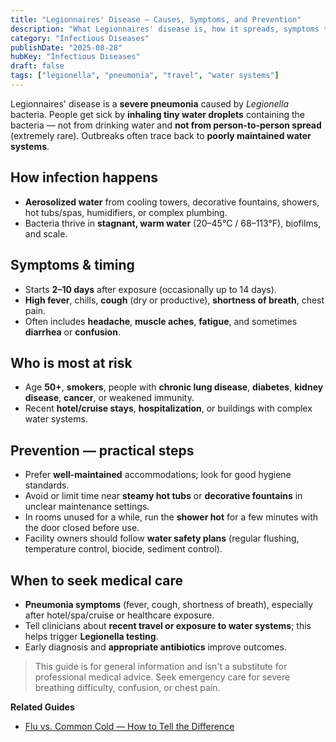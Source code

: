 ```yaml
---
title: "Legionnaires' Disease — Causes, Symptoms, and Prevention"
description: "What Legionnaires' disease is, how it spreads, symptoms to watch for, who's at risk, and how to reduce exposure — especially when traveling."
category: "Infectious Diseases"
publishDate: "2025-08-28"
hubKey: "Infectious Diseases"
draft: false
tags: ["legionella", "pneumonia", "travel", "water systems"]
---
```


Legionnaires' disease is a **severe pneumonia** caused by *Legionella* bacteria. People get sick by **inhaling tiny water droplets** containing the bacteria — not from drinking water and **not from person-to-person spread** (extremely rare). Outbreaks often trace back to **poorly maintained water systems**.

## How infection happens
- **Aerosolized water** from cooling towers, decorative fountains, showers, hot tubs/spas, humidifiers, or complex plumbing.
- Bacteria thrive in **stagnant, warm water** (20–45°C / 68–113°F), biofilms, and scale.

## Symptoms & timing
- Starts **2–10 days** after exposure (occasionally up to 14 days).
- **High fever**, chills, **cough** (dry or productive), **shortness of breath**, chest pain.
- Often includes **headache**, **muscle aches**, **fatigue**, and sometimes **diarrhea** or **confusion**.

## Who is most at risk
- Age **50+**, **smokers**, people with **chronic lung disease**, **diabetes**, **kidney disease**, **cancer**, or weakened immunity.
- Recent **hotel/cruise stays**, **hospitalization**, or buildings with complex water systems.

## Prevention — practical steps
- Prefer **well-maintained** accommodations; look for good hygiene standards.
- Avoid or limit time near **steamy hot tubs** or **decorative fountains** in unclear maintenance settings.
- In rooms unused for a while, run the **shower hot** for a few minutes with the door closed before use.
- Facility owners should follow **water safety plans** (regular flushing, temperature control, biocide, sediment control).

## When to seek medical care
- **Pneumonia symptoms** (fever, cough, shortness of breath), especially after hotel/spa/cruise or healthcare exposure.
- Tell clinicians about **recent travel or exposure to water systems**; this helps trigger **Legionella testing**.
- Early diagnosis and **appropriate antibiotics** improve outcomes.

> This guide is for general information and isn't a substitute for professional medical advice. Seek emergency care for severe breathing difficulty, confusion, or chest pain.

**Related Guides**
- [Flu vs. Common Cold — How to Tell the Difference](/guides/flu-vs-cold-differences/)
